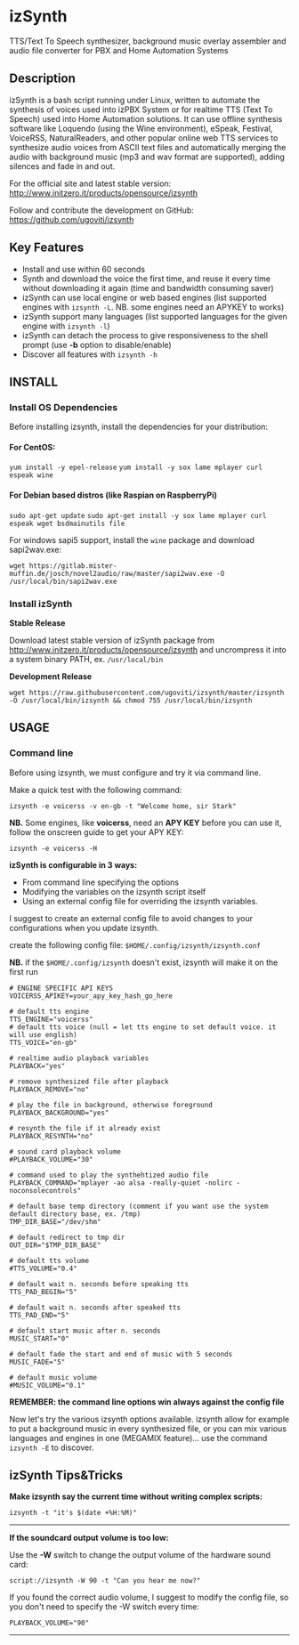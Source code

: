 izSynth
==================
TTS/Text To Speech synthesizer, background music overlay assembler and audio file converter for PBX and Home Automation Systems

## Description
izSynth is a bash script running under Linux, written to automate the synthesis of voices used into izPBX System or for realtime TTS (Text To Speech) used into Home Automation solutions.
It can use offline synthesis software like Loquendo (using the Wine environment), eSpeak, Festival, VoiceRSS, NaturalReaders, and other popular online web TTS services to synthesize audio voices from ASCII text files and automatically merging the audio with background music (mp3 and wav format are supported), adding silences and fade in and out.


For the official site and latest stable version: http://www.initzero.it/products/opensource/izsynth

Follow and contribute the development on GitHub: https://github.com/ugoviti/izsynth

## Key Features
* Install and use within 60 seconds
* Synth and download the voice the first time, and reuse it every time without downloading it again (time and bandwidth consuming saver)
* izSynth can use local engine or web based engines (list supported engines with `izsynth -L`. NB. some engines need an APYKEY to works)
* izSynth support many languages (list supported languages for the given engine with `izsynth -l`)
* izSynth can detach the process to give responsiveness to the shell prompt (use **-b** option to disable/enable)
* Discover all features with `izsynth -h`

## INSTALL

### Install OS Dependencies

Before installing izsynth, install the dependencies for your distribution:

#### For CentOS:
`yum install -y epel-release`
`yum install -y sox lame mplayer curl espeak wine`

#### For Debian based distros (like Raspian on RaspberryPi)
`sudo apt-get update`
`sudo apt-get install -y sox lame mplayer curl espeak wget bsdmainutils file`

For windows sapi5 support, install the `wine` package and download sapi2wav.exe:

`wget https://gitlab.mister-muffin.de/josch/novel2audio/raw/master/sapi2wav.exe -O /usr/local/bin/sapi2wav.exe`

### Install izSynth

**Stable Release**

Download latest stable version of izSynth package from http://www.initzero.it/products/opensource/izsynth and uncrompress it into a system binary PATH, ex. `/usr/local/bin`

**Development Release**

`wget https://raw.githubusercontent.com/ugoviti/izsynth/master/izsynth -O /usr/local/bin/izsynth && chmod 755 /usr/local/bin/izsynth`

## USAGE
### Command line

Before using izsynth, we must configure and try it via command line.

Make a quick test with the following command:

`izsynth -e voicerss -v en-gb -t "Welcome home, sir Stark"`

**NB.** Some engines, like **voicerss**, need an **APY KEY** before you can use it, follow the onscreen guide to get your APY KEY:

`izsynth -e voicerss -H`

**izSynth is configurable in 3 ways:**

* From command line specifying the options
* Modifying the variables on the izsynth script itself
* Using an external config file for overriding the izsynth variables.


I suggest to create an external config file to avoid changes to your configurations when you update izsynth.

create the following config file: `$HOME/.config/izsynth/izsynth.conf`

**NB.** if the `$HOME/.config/izsynth` doesn't exist, izsynth will make it on the first run

```
# ENGINE SPECIFIC API KEYS
VOICERSS_APIKEY=your_apy_key_hash_go_here

# default tts engine
TTS_ENGINE="voicerss"
# default tts voice (null = let tts engine to set default voice. it will use english)
TTS_VOICE="en-gb"

# realtime audio playback variables
PLAYBACK="yes"

# remove synthesized file after playback
PLAYBACK_REMOVE="no"

# play the file in background, otherwise foreground
PLAYBACK_BACKGROUND="yes"

# resynth the file if it already exist
PLAYBACK_RESYNTH="no"

# sound card playback volume
#PLAYBACK_VOLUME="30"

# command used to play the synthehtized audio file
PLAYBACK_COMMAND="mplayer -ao alsa -really-quiet -nolirc -noconsolecontrols"

# default base temp directory (comment if you want use the system default directory base, ex. /tmp)
TMP_DIR_BASE="/dev/shm"

# default redirect to tmp dir
OUT_DIR="$TMP_DIR_BASE"

# default tts volume
#TTS_VOLUME="0.4"

# default wait n. seconds before speaking tts
TTS_PAD_BEGIN="5"

# default wait n. seconds after speaked tts
TTS_PAD_END="5"

# default start music after n. seconds
MUSIC_START="0"

# default fade the start and end of music with 5 seconds
MUSIC_FADE="5"

# default music volume
#MUSIC_VOLUME="0.1"
```

**REMEMBER: the command line options win always against the config file**

Now let's try the various izsynth options available.
izsynth allow for example to put a background music in every synthesized file, or you can mix various languages and engines in one (MEGAMIX feature)... use the command `izsynth -E` to discover.

## izSynth Tips&Tricks

**Make izsynth say the current time without writing complex scripts:**

`izsynth -t "it's $(date +%H:%M)"`

----

**If the soundcard output volume is too low:**

Use the **-W** switch to change the output volume of the hardware sound card:

`script://izsynth -W 90 -t "Can you hear me now?"`

If you found the correct audio volume, I suggest to modify the config file, so you don't need to specify the -W switch every time:

`PLAYBACK_VOLUME="90"`

----


